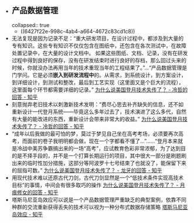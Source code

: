 - ## 产品数据管理
  collapsed:: true
	- ((6427f22e-998c-4ab4-a664-4672c83cd1c8))
- 无法复现是因为记录不足：“重大研发项目，在设计过程中，都涉及到大量的专有知识。这些专有知识不仅仅包含在图纸中，还包含在各次测试中，在故障处置记录中，在大量的设计文档中。 如果这些图纸、文档、记录，没有在研发过程中得到良好的保存，没有在研发结束时进行良好的存档，那么回过头来的时候，你就没办法再用当年的技术重现当年的工程结果了。”...“产品数据管理是门学问。它是必须**嵌入到研发流程中**的。从需求，到系统设计，到方案设计，到详细设计，到测试和整改，最后到工艺实现（这里面又是个巨大的流程），这里面每个环节都需要详细的记录。” [为什么说美国登月技术失传了？ - 冷哲的回答 - 知乎](https://www.zhihu.com/question/488862061/answer/2956817809)
- 刻意抛弃老旧技术以刺激新技术发明：“费尽心思去补齐缺失的信息，还不如重新设计一代登月系统——毕竟这么多年过去了，技术演进了这么多代，自然有大量的能改进的东西，重新设计会带来非常大的收益。” [为什么说美国登月技术失传了？ - 冷哲的回答 - 知乎](https://www.zhihu.com/question/488862061/answer/2956817809)
- “成年以后我做的最可怕的梦，莫过于梦见自己坐在高考考场，必须要再次高考，而面前的卷子我明明都会做，现在一个字都看不懂了…”……“登月本来就是冷战中美苏争霸搞出来的一场“高考”，应试教育色彩非常浓郁，为了达到目的是不择手段的，并不是一个打算长期运行的项目，其中很大一部分是刷题刷出来的临时性加分措施，这部分等阿波罗十七号结束了也就没了，能保留下来的屈指可数。” [为什么说美国登月技术失传了？ - 龙牙的回答 - 知乎](https://www.zhihu.com/question/488862061/answer/2691125901)
- 用现代技术难以还原古代刀剑，古代刀剑显然是一个“低技术条件实现高技术目标”的事情，中间会有很多取巧的操作 [为什么说美国登月技术失传了？ - 月痕修女的回答 - 知乎](https://www.zhihu.com/question/488862061/answer/2934536364)
- 塔斯马尼亚岛效应可以说是一个产品数据管理严重缺乏的典型案例，依靠不同种群的交流重新获得丢失的技术可以视为一种分布式数据存储策略 [塔斯马尼亚岛效应 - 知乎](https://zhuanlan.zhihu.com/p/52345674)